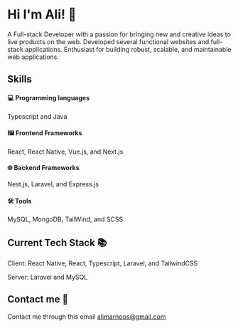 
# Hi I'm Ali! 👋

A Full-stack Developer with a passion for bringing new and creative ideas to live products on the web. Developed several functional websites and full-stack applications. Enthusiast for building robust, scalable, and maintainable web applications.






## Skills

#### 💻 Programming languages 
Typescript and Java

#### 🖼️ Frontend Frameworks
React, React Native, Vue.js, and Next.js 

#### 🌐 Backend Frameworks
Nest.js, Laravel, and Express.js

#### 🛠️ Tools
MySQL, MongoDB, TailWind, and SCSS

## Current Tech Stack 📚
Client: React Native, React, Typescript, Laravel, and TailwindCSS

Server: Laravel and MySQL

## Contact me 📇
Contact me through this email alimarnoos@gmail.com

